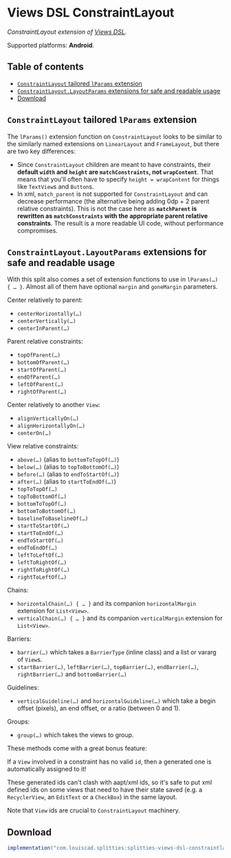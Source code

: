 # Views DSL ConstraintLayout

*ConstraintLayout extension of [Views DSL](../views-dsl).*

Supported platforms: **Android**.

## Table of contents

* [`ConstraintLayout` tailored `lParams` extension](#constraintlayout-tailored-lparams-extension)
* [`ConstraintLayout.LayoutParams` extensions for safe and readable usage](#constraintlayoutlayoutparams-extensions-for-safe-and-readable-usage)
* [Download](#download)

## `ConstraintLayout` tailored `lParams` extension

The `lParams()` extension function on `ConstraintLayout` looks to be similar
to the similarly named extensions on `LinearLayout` and `FrameLayout`, but
there are two key differences:
* Since `ConstraintLayout` children are meant to have constraints, their
**default `width` and `height` are `matchConstraints`, not `wrapContent`**.
That means that you'll often have to specify `height = wrapContent` for
things like `TextView`s and `Button`s.
* In xml, `match_parent` is not supported for `ConstraintLayout` and can
decrease performance (the alternative being adding 0dp + 2 parent relative
constraints). This is not the case here as **`matchParent` is rewritten as
`matchConstraints` with the appropriate parent relative constraints**. The
result is a more readable UI code, without performance compromises.

## `ConstraintLayout.LayoutParams` extensions for safe and readable usage

With this split also comes a set of extension functions to use in
`lParams(…) { … }`. Almost all of them have optional `margin` and `goneMargin` parameters.

Center relatively to parent:
* `centerHorizontally(…)`
* `centerVertically(…)`
* `centerInParent(…)`

Parent relative constraints:
* `topOfParent(…)`
* `bottomOfParent(…)`
* `startOfParent(…)`
* `endOfParent(…)`
* `leftOfParent(…)`
* `rightOfParent(…)`

Center relatively to another `View`:
* `alignVerticallyOn(…)`
* `alignHorizontallyOn(…)`
* `centerOn(…)`

View relative constraints:
* `above(…)` (alias to `bottomToTopOf(…)`)
* `below(…)` (alias to `topToBottomOf(…)`)
* `before(…)` (alias to `endToStartOf(…)`)
* `after(…)` (alias to `startToEndOf(…)`)
* `topToTopOf(…)`
* `topToBottomOf(…)`
* `bottomToTopOf(…)`
* `bottomToBottomOf(…)`
* `baselineToBaselineOf(…)`
* `startToStartOf(…)`
* `startToEndOf(…)`
* `endToStartOf(…)`
* `endToEndOf(…)`
* `leftToLeftOf(…)`
* `leftToRightOf(…)`
* `rightToRightOf(…)`
* `rightToLeftOf(…)`

Chains:
* `horizontalChain(…) { … }` and its companion `horizontalMargin` extension for `List<View>`.
* `verticalChain(…) { … }` and its companion `verticalMargin` extension for `List<View>`.

Barriers:
* `barrier(…)` which takes a `BarrierType` (inline class) and a list or vararg of `View`s.
* `startBarrier(…)`, `leftBarrier(…)`, `topBarrier(…)`, `endBarrier(…)`, `rightBarrier(…)` and `bottomBarrier(…)`

Guidelines:
* `verticalGuideline(…)` and `horizontalGuideline(…)` which take a begin offset (pixels),
an end offset, or a ratio (between 0 and 1).

Groups:
* `group(…)` which takes the views to group.

These methods come with a great bonus feature:

If a `View` involved in a constraint has no valid `id`, then a generated one
is automatically assigned to it!

These generated ids can't clash with aapt/xml ids, so it's safe to put
xml defined ids on some views that need to have their state saved (e.g.
a `RecyclerView`, an `EditText` or a `CheckBox`) in the same layout.

Note that `View` ids are crucial to `ConstraintLayout` machinery.

## Download

```groovy
implementation("com.louiscad.splitties:splitties-views-dsl-constraintlayout:{{version.splitties3}}")
```
